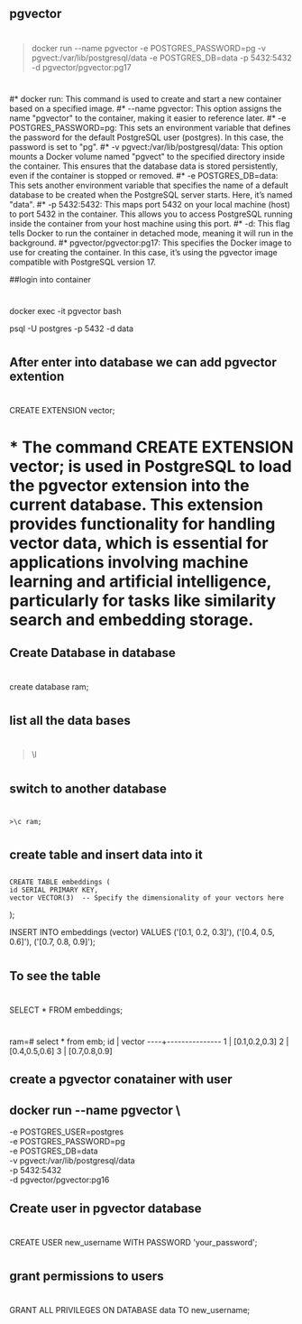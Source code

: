 ## pgvector
#  
  >docker run --name pgvector -e POSTGRES_PASSWORD=pg -v pgvect:/var/lib/postgresql/data -e POSTGRES_DB=data -p 5432:5432 -d pgvector/pgvector:pg17
#

#* docker run: This command is used to create and start a new container based on a specified image.
#* --name pgvector: This option assigns the name "pgvector" to the container, making it easier to reference later.
#* -e POSTGRES_PASSWORD=pg: This sets an environment variable that defines the password for the default PostgreSQL user (postgres). In this case, the password is set to "pg".
#* -v pgvect:/var/lib/postgresql/data: This option mounts a Docker volume named "pgvect" to the specified directory inside the container. This ensures that the database data is stored persistently, even if the container is stopped or removed.
#* -e POSTGRES_DB=data: This sets another environment variable that specifies the name of a default database to be created when the PostgreSQL server starts. Here, it’s named "data".
#* -p 5432:5432: This maps port 5432 on your local machine (host) to port 5432 in the container. This allows you to access PostgreSQL running inside the container from your host machine using this port.
#* -d: This flag tells Docker to run the container in detached mode, meaning it will run in the background.
#* pgvector/pgvector:pg17: This specifies the Docker image to use for creating the container. In this case, it’s using the pgvector image compatible with PostgreSQL version 17.

##login into container
#
  docker exec -it pgvector bash

  psql -U postgres -p 5432 -d data
#
## After enter into database we can add pgvector extention
#
  CREATE EXTENSION vector;
#
# * The command CREATE EXTENSION  vector; is used in PostgreSQL to load the pgvector extension into the current database. This extension provides functionality for handling vector data, which is essential for applications involving machine learning and artificial intelligence, particularly for tasks like similarity search and embedding storage.

## Create Database in database
#
 create database ram;
#
## list all the data bases
 # 
  >\l
#
## switch to another database
 #
    >\c ram;
#

## create table and insert data into it
##
    CREATE TABLE embeddings (
    id SERIAL PRIMARY KEY,
    vector VECTOR(3)  -- Specify the dimensionality of your vectors here
   );


  INSERT INTO embeddings (vector) 
  VALUES 
    ('[0.1, 0.2, 0.3]'), 
    ('[0.4, 0.5, 0.6]'), 
    ('[0.7, 0.8, 0.9]');

#

## To see the table 
#
  SELECT * FROM embeddings;
#
 ram=# select * from emb;
 id |    vector
----+---------------
  1 | [0.1,0.2,0.3]
  2 | [0.4,0.5,0.6]
  3 | [0.7,0.8,0.9]


## create a pgvector conatainer with user
## docker run --name pgvector \
-e POSTGRES_USER=postgres \
-e POSTGRES_PASSWORD=pg \
-e POSTGRES_DB=data \
-v pgvect:/var/lib/postgresql/data \
-p 5432:5432 \
-d pgvector/pgvector:pg16


## Create user in pgvector database
# 
  CREATE USER new_username WITH PASSWORD 'your_password';

#
## grant permissions to users
# 
  GRANT ALL PRIVILEGES ON DATABASE data TO new_username;
#




